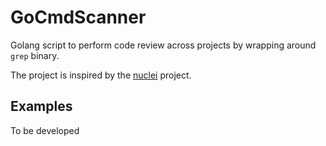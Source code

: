 # GoCmdScanner
Golang script to perform code review across projects by wrapping around `grep` binary.

The project is inspired by the [nuclei](https://github.com/projectdiscovery/nuclei) project.

## Examples

To be developed